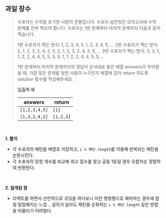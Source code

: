## 과일 장수

> 수포자는 수학을 포기한 사람의 준말입니다. 수포자 삼인방은 모의고사에 수학 문제를 전부 찍으려 합니다. 수포자는 1번 문제부터 마지막 문제까지 다음과 같이 찍습니다.
>
> 1번 수포자가 찍는 방식: 1, 2, 3, 4, 5, 1, 2, 3, 4, 5, ...
> 2번 수포자가 찍는 방식: 2, 1, 2, 3, 2, 4, 2, 5, 2, 1, 2, 3, 2, 4, 2, 5, ...
> 3번 수포자가 찍는 방식: 3, 3, 1, 1, 2, 2, 4, 4, 5, 5, 3, 3, 1, 1, 2, 2, 4, 4, 5, 5, ...
>
> 1번 문제부터 마지막 문제까지의 정답이 순서대로 들은 배열 answers가 주어졌을 때, 가장 많은 문제를 맞힌 사람이 누구인지 배열에 담아 return 하도록 solution 함수를 작성해주세요.
>
> **입출력 예**
>
> | answers       | return    |
> | ------------- | --------- |
> | `[1,2,3,4,5]` | `[1]`     |
> | `[1,3,2,4,2]` | `[1,2,3]` |

<br>

**1. 풀이**

- 각 수포자의 패턴을 배열로 저장하고, `i % 패턴.length`를 이용해 반복되는 패턴을 순환시킨다.
- 각 수포자의 맞힌 개수를 비교해 최고 점수를 찾고 공동 1등일 경우 오름차순 정렬하여 반환한다.

<br>

**2. 알게된 점**

- 리액트를 하면서 선언적으로 코딩을 하다보니 이런 명령형으로 짜야하는 경우에 점점 띨띨해지는 느낌 .. 길이가 달라도 패턴을 순회하는 `i % 패턴.length` 같은 방법을 떠올리기 어려웠다
